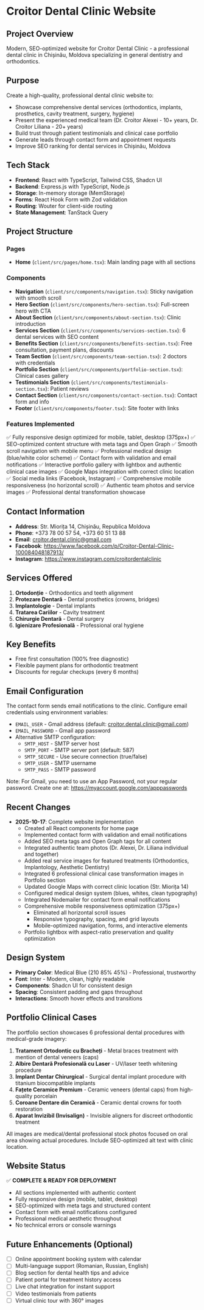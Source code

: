 # Croitor Dental Clinic Website

## Project Overview
Modern, SEO-optimized website for Croitor Dental Clinic - a professional dental clinic in Chișinău, Moldova specializing in general dentistry and orthodontics.

## Purpose
Create a high-quality, professional dental clinic website to:
- Showcase comprehensive dental services (orthodontics, implants, prosthetics, cavity treatment, surgery, hygiene)
- Present the experienced medical team (Dr. Croitor Alexei - 10+ years, Dr. Croitor Liliana - 20+ years)
- Build trust through patient testimonials and clinical case portfolio
- Generate leads through contact form and appointment requests
- Improve SEO ranking for dental services in Chișinău, Moldova

## Tech Stack
- **Frontend**: React with TypeScript, Tailwind CSS, Shadcn UI
- **Backend**: Express.js with TypeScript, Node.js
- **Storage**: In-memory storage (MemStorage)
- **Forms**: React Hook Form with Zod validation
- **Routing**: Wouter for client-side routing
- **State Management**: TanStack Query

## Project Structure

### Pages
- **Home** (`client/src/pages/home.tsx`): Main landing page with all sections

### Components
- **Navigation** (`client/src/components/navigation.tsx`): Sticky navigation with smooth scroll
- **Hero Section** (`client/src/components/hero-section.tsx`): Full-screen hero with CTA
- **About Section** (`client/src/components/about-section.tsx`): Clinic introduction
- **Services Section** (`client/src/components/services-section.tsx`): 6 dental services with SEO content
- **Benefits Section** (`client/src/components/benefits-section.tsx`): Free consultation, payment plans, discounts
- **Team Section** (`client/src/components/team-section.tsx`): 2 doctors with credentials
- **Portfolio Section** (`client/src/components/portfolio-section.tsx`): Clinical cases gallery
- **Testimonials Section** (`client/src/components/testimonials-section.tsx`): Patient reviews
- **Contact Section** (`client/src/components/contact-section.tsx`): Contact form and info
- **Footer** (`client/src/components/footer.tsx`): Site footer with links

### Features Implemented
✅ Fully responsive design optimized for mobile, tablet, desktop (375px+)
✅ SEO-optimized content structure with meta tags and Open Graph
✅ Smooth scroll navigation with mobile menu
✅ Professional medical design (blue/white color scheme)
✅ Contact form with validation and email notifications
✅ Interactive portfolio gallery with lightbox and authentic clinical case images
✅ Google Maps integration with correct clinic location
✅ Social media links (Facebook, Instagram)
✅ Comprehensive mobile responsiveness (no horizontal scroll)
✅ Authentic team photos and service images
✅ Professional dental transformation showcase

## Contact Information
- **Address**: Str. Miorița 14, Chișinău, Republica Moldova
- **Phone**: +373 78 00 57 54, +373 60 51 13 88
- **Email**: croitor.dental.clinic@gmail.com
- **Facebook**: https://www.facebook.com/p/Croitor-Dental-Clinic-100084048187913/
- **Instagram**: https://www.instagram.com/croitordentalclinic

## Services Offered
1. **Ortodonție** - Orthodontics and teeth alignment
2. **Protezare Dentară** - Dental prosthetics (crowns, bridges)
3. **Implantologie** - Dental implants
4. **Tratarea Cariilor** - Cavity treatment
5. **Chirurgie Dentară** - Dental surgery
6. **Igienizare Profesională** - Professional oral hygiene

## Key Benefits
- Free first consultation (100% free diagnostic)
- Flexible payment plans for orthodontic treatment
- Discounts for regular checkups (every 6 months)

## Email Configuration
The contact form sends email notifications to the clinic. Configure email credentials using environment variables:
- `EMAIL_USER` - Gmail address (default: croitor.dental.clinic@gmail.com)
- `EMAIL_PASSWORD` - Gmail app password
- Alternative SMTP configuration:
  - `SMTP_HOST` - SMTP server host
  - `SMTP_PORT` - SMTP server port (default: 587)
  - `SMTP_SECURE` - Use secure connection (true/false)
  - `SMTP_USER` - SMTP username
  - `SMTP_PASS` - SMTP password

Note: For Gmail, you need to use an App Password, not your regular password. Create one at: https://myaccount.google.com/apppasswords

## Recent Changes
- **2025-10-17**: Complete website implementation
  - Created all React components for home page
  - Implemented contact form with validation and email notifications
  - Added SEO meta tags and Open Graph tags for all content
  - Integrated authentic team photos (Dr. Alexei, Dr. Liliana individual and together)
  - Added real service images for featured treatments (Orthodontics, Implantology, Aesthetic Dentistry)
  - Integrated 6 professional clinical case transformation images in Portfolio section
  - Updated Google Maps with correct clinic location (Str. Miorița 14)
  - Configured medical design system (blues, whites, clean typography)
  - Integrated Nodemailer for contact form email notifications
  - Comprehensive mobile responsiveness optimization (375px+)
    - Eliminated all horizontal scroll issues
    - Responsive typography, spacing, and grid layouts
    - Mobile-optimized navigation, forms, and interactive elements
  - Portfolio lightbox with aspect-ratio preservation and quality optimization

## Design System
- **Primary Color**: Medical Blue (210 85% 45%) - Professional, trustworthy
- **Font**: Inter - Modern, clean, highly readable
- **Components**: Shadcn UI for consistent design
- **Spacing**: Consistent padding and gaps throughout
- **Interactions**: Smooth hover effects and transitions

## Portfolio Clinical Cases
The portfolio section showcases 6 professional dental procedures with medical-grade imagery:
1. **Tratament Ortodontic cu Bracheți** - Metal braces treatment with mention of dental veneers (caps)
2. **Albire Dentară Profesională cu Laser** - UV/laser teeth whitening procedure
3. **Implant Dentar Chirurgical** - Surgical dental implant procedure with titanium biocompatible implants
4. **Fațete Ceramice Premium** - Ceramic veneers (dental caps) from high-quality porcelain
5. **Coroane Dentare din Ceramică** - Ceramic dental crowns for tooth restoration
6. **Aparat Invizibil (Invisalign)** - Invisible aligners for discreet orthodontic treatment

All images are medical/dental professional stock photos focused on oral area showing actual procedures. Include SEO-optimized alt text with clinic location.

## Website Status
✅ **COMPLETE & READY FOR DEPLOYMENT**
- All sections implemented with authentic content
- Fully responsive design (mobile, tablet, desktop)
- SEO-optimized with meta tags and structured content
- Contact form with email notifications configured
- Professional medical aesthetic throughout
- No technical errors or console warnings

## Future Enhancements (Optional)
- [ ] Online appointment booking system with calendar
- [ ] Multi-language support (Romanian, Russian, English)
- [ ] Blog section for dental health tips and advice
- [ ] Patient portal for treatment history access
- [ ] Live chat integration for instant support
- [ ] Video testimonials from patients
- [ ] Virtual clinic tour with 360° images
